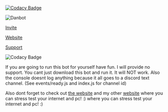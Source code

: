 
[![Codacy Badge](https://api.codacy.com/project/badge/Grade/918ec7f36a194208ab599a63f0c7bbd6)](https://app.codacy.com/app/danielpmc/DanBot-Dashboard?utm_source=github.com&utm_medium=referral&utm_content=danbot-devs/DanBot-Dashboard&utm_campaign=Badge_Grade_Settings)

![Danbot](https://cdn.danbot.xyz/Danbot-text.png)

[Invite](https://danbot.xyz/invite)

[Website](https://danbot.xyz/)

[Support](https://danbot.xyz/support)

![Codacy Badge](https://api.codacy.com/project/badge/Grade/fbab18d7586e4e23a9c6aebf7f5f1f1f)


If you are going to run this bot for yourself have fun. I will provide no support. 
You cant just download this bot and run it. It will NOT work. 
Also the console doesnt log anything because it all goes to a discord text channel. (See events/ready.js and index.js for channel id)

Also dont forget to check out [the website](https://danbot.xyz) and my other [website](https://extrathicc.xyz) where you can stress test your internet and pc! :) where you can stress test your internet and pc! :)